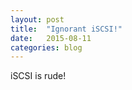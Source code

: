 ```yaml
---
layout: post
title:  "Ignorant iSCSI!"
date:   2015-08-11
categories: blog
---
```



iSCSI is rude!
